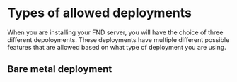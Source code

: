 # Types of allowed deployments
When you are installing your FND server, you will have the choice of three different depoloyments. These deployments have multiple different possible features that are allowed based on what type of deployment you are using.

## Bare metal deployment

## 

